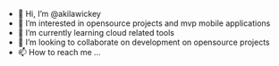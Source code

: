 - 👋 Hi, I’m @akilawickey
- 👀 I’m interested in opensource projects and mvp mobile applications
- 🌱 I’m currently learning cloud related tools
- 💞️ I’m looking to collaborate on development on opensource projects
- 📫 How to reach me ...

<!---
akilawickey/akilawickey is a ✨ special ✨ repository because its `README.md` (this file) appears on your GitHub profile.
You can click the Preview link to take a look at your changes.
--->
